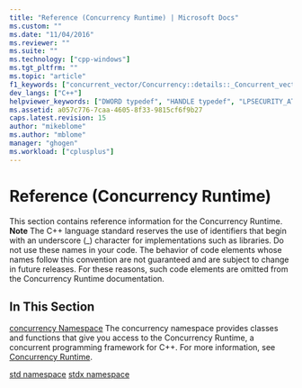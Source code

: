 ```yaml
---
title: "Reference (Concurrency Runtime) | Microsoft Docs"
ms.custom: ""
ms.date: "11/04/2016"
ms.reviewer: ""
ms.suite: ""
ms.technology: ["cpp-windows"]
ms.tgt_pltfrm: ""
ms.topic: "article"
f1_keywords: ["concurrent_vector/Concurrency::details::_Concurrent_vector_base_v4::_My_segment", "agents/Concurrency::details::_Dynamic_array::_Swap", "concurrent_queue/Concurrency::details::_Concurrent_queue_base_v4::_Allocate_page", "agents/Concurrency::_Non_greedy_node::_Consume_received_message", "concurrent_vector/Concurrency::details::_Concurrent_vector_base_v4::_Internal_grow", "agents/Concurrency::target_block::_M_pFilter", "agents/Concurrency::_receive_impl", "agents/Concurrency::details::_Async_send_queue::_Count", "agents/Concurrency::target_block::_M_fDeclineMessages", "concrt/Concurrency::details::_TaskCollectionBase::_S_nonNull", "concurrent_vector/Concurrency::details::_Concurrent_vector_base_v4::_Internal_capacity", "concrt/Concurrency::details::_Chore::m_pFunction", "agents/Concurrency::_Non_greedy_node::_Reset", "agents/Concurrency::_try_receive_impl", "concrt/Concurrency::details::_Subatomic::operator--", "agents/Concurrency::_Non_greedy_node::propagate_message", "agents/Concurrency::_Greedy_node::propagate_to_any_targets", "concrt/Concurrency::details::_ReaderWriterLock::_ReaderWriterLock", "concurrent_vector/Concurrency::details::_Vector_iterator::operator[]", "ppl/Concurrency::_Parallel_for_each_forward_impl", "agents/Concurrency::_Join_node::reserve_message", "concrt/Concurrency::details::_Subatomic_impl::_Decrement", "concurrent_vector/Concurrency::details::_Vector_iterator::operator++", "concrt/Concurrency::details::_TaskCollectionBase::_CancelState", "concrt/Concurrency::details::_Subatomic_impl", "concurrent_vector/Concurrency::details::_Concurrent_vector_base_v4::_Internal_throw_exception", "agents/Concurrency::_Non_greedy_node::accept_message", "concrt/Concurrency::details::_SpinWait::_DoYield", "concrt/Concurrency::details::_NonReentrantBlockingLock::_TryAcquire", "concurrent_vector/Concurrency::details::_Vector_iterator::operator--", "agents/Concurrency::network_link_registry::_Next_index", "ppl/Concurrency::_Worker_proxy::_Receive_range", "concurrent_vector/Concurrency::details::_Concurrent_vector_base_v4::_Internal_compact", "ppl/_UnrealizedChore", "agents/Concurrency::_Non_greedy_node::_Non_greedy_node", "concurrent_queue/Concurrency::details::_Concurrent_queue_base_v4::_Deallocate_page", "agents/Concurrency::_Source_link_iterator", "agents/Concurrency::details::_Queue::_M_ppTail", "agents/Concurrency::_Source_link_iterator::operator=", "agents/Concurrency::details::_Dynamic_array", "concrt/Concurrency::details::_NonReentrantBlockingLock", "agents/Concurrency::details::_Dynamic_array::_Push_back", "concrt/Concurrency::details::_ReaderWriterLock::_AcquireWrite", "concurrent_vector/Concurrency::details::_Allocator_base::_Allocator_base", "concrt/Concurrency::details::_ReentrantBlockingLock::_Release", "concurrent_vector/Concurrency::details::_Concurrent_vector_base_v4::_Internal_clear", "concurrent_vector/Concurrency::details::_Allocator_base::_My_allocator", "concrt/Concurrency::details::_TaskCollectionBase::_S_structured", "agents/Concurrency::ISource::_Invoke_link_source", "concrt/Concurrency::details::_NonReentrantPPLLock::_Acquire", "agents/Concurrency::details::_Queue::_M_count", "concrt/Concurrency::details::_ReaderWriterLock::_Scoped_lock_read", "agents/Concurrency::_Network_link_iterator", "ppl/Concurrency::_Range::_Get_last_iteration", "concurrent_queue/Concurrency::details::_Concurrent_queue_base_v4::_Internal_throw_exception", "concurrent_queue/Concurrency::details::_Concurrent_queue_iterator", "agents/Concurrency::_Reserving_node", "concrt/Concurrency::details::_TaskCollectionBase::_S_localCancel", "concrt/Concurrency::details::_Timer::_Timer", "concrt/Concurrency::details::_TaskCollectionBase::_M_pException", "agents/Concurrency::source_block::_M_pReservedFor", "agents/Concurrency::_Join_node::propagate_message", "concurrent_vector/Concurrency::details::_Concurrent_vector_base_v4::_Segment_size", "concrt/Concurrency::details::_Timer::_Start", "concrt/Concurrency::details::_AllocBase::operator delete[]", "ppl/Concurrency::_Parallel_chunk_helper_invoke", "agents/Concurrency::multi_link_registry::_Next_index", "concrt/Concurrency::details::_UnrealizedChore::_UnrealizedChore", "concurrent_vector/Concurrency::details::_Vector_iterator::operator+=", "ppl/Concurrency::_Parallel_chunk_impl", "concrt/Concurrency::details::_NonReentrantPPLLock::_Scoped_lock", "concrt/Concurrency::details::_ReaderWriterLock::_TryAcquireWrite", "LPSECURITY_ATTRIBUTES", "agents/Concurrency::single_link_registry::_Next_index", "concrt/Concurrency::details::_NonReentrantPPLLock::_Release", "concrt/Concurrency::details::_SpinWait", "agents/Concurrency::details::_Async_send_queue", "agents/Concurrency::_Join_node::consume_message", "concrt/Concurrency::details::_NonReentrantBlockingLock::~_NonReentrantBlockingLock", "agents/Concurrency::_Reserving_node::accept_message", "concrt/Concurrency::details::_ReentrantBlockingLock::_ReentrantBlockingLock", "concrt/Concurrency::details::_SpinLock::~_SpinLock", "concurrent_vector/Concurrency::details::_Concurrent_vector_base_v4::_Segment_index_of", "concrt/HRESULT", "concurrent_vector/Concurrency::details::_Concurrent_vector_base_v4::_Pointers_per_long_table", "concurrent_queue/Concurrency::details::_Micro_queue::_Tail_page", "agents/Concurrency::_Greedy_node::~_Greedy_node", "agents/Concurrency::_Reserving_node::propagate_message", "concrt/Concurrency::details::_ReaderWriterLock::_AcquireRead", "concrt/Concurrency::details::_Chore::_Chore", "concrt/Concurrency::details::_SpinWait::_NumberOfSpins", "concrt/Concurrency::details::_TaskCollectionBase::_S_reserved", "concrt/Concurrency::details::_TaskCollection::_IsCanceling", "agents/Concurrency::_Reserving_node::_Reset", "ppl/Concurrency::_Parallel_for_each_chunk", "agents/Concurrency::_Non_greedy_node::_Order_node_base", "agents/Concurrency::_Reserving_node::~_Reserving_node", "concrt/Concurrency::details::_Chore::_DestructionHelper", "agents/Concurrency::_Order_node_base::_Create_send_message", "concrt/Concurrency::details::_TaskCollection::_Schedule", "concurrent_queue/Concurrency::details::_Concurrent_queue_iterator_base_v4::~_Concurrent_queue_iterator_base_v4", "concurrent_vector/Concurrency::details::_Concurrent_vector_base_v4::_Internal_grow_by", "concrt/Concurrency::critical_section::_Acquire_lock", "concrt/Concurrency::details::_SpinWait::_ShouldSpinAgain", "concrt/Concurrency::details::_TaskCollectionBase::_InliningDepth", "concurrent_queue/Concurrency::details::_Concurrent_queue_iterator_base_v4::_Concurrent_queue_iterator_base_v4", "concrt/Concurrency::details::_TaskCollectionBase::_S_cancelStarted", "concrt/Concurrency::details::_SpinCount::_Value", "concrt/Concurrency::details::_TaskCollectionBase::_TaskCollectionBaseState", "concrt/Concurrency::details::_ReaderWriterLock::_Scoped_lock", "concurrent_queue/Concurrency::details::_Micro_queue", "concurrent_queue/Concurrency::details::_Concurrent_queue_iterator::operator->", "concrt/Concurrency::details::_TaskCollectionBase", "concrt/Concurrency::details::_SpinWait::_M_currentYield", "agents/Concurrency::_Order_node_base::~_Order_node_base", "concrt/Concurrency::details::_UnrealizedChore::_InvokeBridge", "concurrent_queue/Concurrency::details::_Concurrent_queue_iterator_base_v4::_Assign", "concurrent_queue/Concurrency::details::_Concurrent_queue_iterator::_Concurrent_queue_iterator", "concurrent_queue/Concurrency::details::_Concurrent_queue_rep", "agents/Concurrency::details::_Async_send_queue::_Async_send_queue", "agents/Concurrency::_Reserving_node::_Order_node_base", "agents/Concurrency::_Order_node_base::resume_propagation", "concurrent_vector/Concurrency::details::_Concurrent_vector_base_v4::_My_vector_allocator_ptr", "concrt/Concurrency::details::_InternalDeleteHelper", "concrt/Concurrency::details::_MallocaHolder::~_MallocaHolder", "concrt/Concurrency::details::_TaskCollectionBase::_RaisedException", "agents/Concurrency::_Greedy_node::_Order_node_base", "concrt/Concurrency::details::_TaskCollection::_IsMarkedForAbnormalExit", "concrt/Concurrency::details::_ReaderWriterLock", "agents/Concurrency::_Greedy_node::accept_message", "ppl/Concurrency::_Task_handle_base_with_dtor::_Task_handle_base_with_dtor", "concrt/Concurrency::details::_StructuredTaskCollection::_StructuredTaskCollection", "concurrent_vector/Concurrency::details::_Vector_iterator::operator->", "concrt/Concurrency::details::_Subatomic::_CompareAndSwap", "concurrent_vector/Concurrency::details::_Concurrent_vector_base_v4::_Internal_segments_table", "agents/Concurrency::_Order_node_base", "ppl/Concurrency::_Parallel_for_impl", "concrt/Concurrency::details::_UnrealizedChore::_OwningCollection", "concrt/Concurrency::details::_AllocBase", "agents/Concurrency::source_block::_M_connectedTargets", "concrt/Concurrency::details::_UnrealizedChore::_InternalAlloc", "agents/Concurrency::target_block::_M_messageProcessor", "agents/Concurrency::propagator_block::_M_pFilter", "agents/Concurrency::_Greedy_node::_Reset", "concrt/Concurrency::details::_SpinWait::_M_state", "agents/Concurrency::details::_Runtime_object::_AllocBase", "agents/Concurrency::source_block::_M_messageProcessor", "agents/Concurrency::details::_Queue::~_Queue", "concrt/Concurrency::details::_UnrealizedChore", "agents/Concurrency::details::_Queue::_Count", "agents/Concurrency::_Join_node::release_message", "concrt/Concurrency::details::_Subatomic::operator++", "concurrent_queue/Concurrency::details::_Concurrent_queue_iterator::operator*", "concrt/Concurrency::details::_TaskCollectionBase::_S_cancelException", "concurrent_queue/Concurrency::details::_Micro_queue::_Pop", "concrt/Concurrency::details::_Subatomic_impl::_LoadWithAquire", "concrt/Concurrency::details::_UnrealizedChore::_SetDetached", "concrt/Concurrency::details::_UnrealizedChore::_SetRuntimeOwnsLifetime", "concurrent_vector/Concurrency::details::_Concurrent_vector_base_v4::_My_first_block", "agents/Concurrency::_Greedy_node", "concrt/Concurrency::details::_TaskCollectionBase::_PerformedInlineCancel", "concrt/Concurrency::details::_ReentrantBlockingLock::_Scoped_lock", "agents/Concurrency::_Order_node_base::_Order_node_base", "concrt/Concurrency::details::_SpinWait::_Reset", "agents/Concurrency::details::_Queue::_Is_head", "concrt/Concurrency::reader_writer_lock::_Acquire_lock", "agents/Concurrency::details::_Dynamic_array::_Clear", "concrt/Concurrency::details::_StructuredTaskCollection::_IsCanceling", "concrt/Concurrency::details::_TaskCollectionBase::_TaskCollectionBase", "concrt/Concurrency::details::_TaskCollectionBase::_SafeGetParent", "concrt/Concurrency::details::_TaskCollectionBase::_S_cancelShotdownOwner", "concrt/Concurrency::details::_TaskCollectionBase::_M_pOwningContext", "ppl/Concurrency::_Range::_Range", "concrt/Concurrency::details::_ReentrantPPLLock::_ReentrantPPLLock", "agents/Concurrency::details::_Runtime_object::_M_id", "concurrent_vector/Concurrency::details::_Vector_iterator::operator-", "concurrent_queue/Concurrency::details::_Concurrent_queue_iterator_base_v4::_My_item", "concrt/Concurrency::details::_Timer", "concrt/Concurrency::details::_TaskCollection::_TaskCollectionBase", "concurrent_queue/Concurrency::details::_Concurrent_queue_base_v4", "agents/_Runtime_object", "concrt/Concurrency::details::_NonReentrantBlockingLock::_Release", "ppl/Concurrency::_Worker_proxy::~_Worker_proxy", "concurrent_vector/Concurrency::details::_Concurrent_vector_base_v4::_Concurrent_vector_base_v4", "ppl/Concurrency::_Worker_proxy::_Send_range", "agents/Concurrency::details::_Dynamic_array::operator=", "ppl/Concurrency::_Task_handle_base_with_dtor", "concrt/Concurrency::details::_TaskCollectionBase::_IsMarkedForCancellation", "agents/Concurrency::_Non_greedy_node", "agents/Concurrency::agent::_M_status", "concurrent_vector/Concurrency::details::_Vector_iterator::_Vector_iterator", "concurrent_vector/Concurrency::details::_Vector_iterator::operator+", "concurrent_vector/Concurrency::details::_Concurrent_vector_base_v4::_Internal_grow_segment", "agents/Concurrency::_Unwrap", "concrt/Concurrency::details::_ReaderWriterLock::_ReleaseWrite", "ppl/Concurrency::_Range::_Number_of_iterations", "concrt/Concurrency::details::_MallocaHolder", "concrt/Concurrency::details::_StructuredTaskCollection::_CancelStolenContexts", "agents/Concurrency::details::_Dynamic_array::~_Dynamic_array", "concurrent_vector/Concurrency::details::_Vector_iterator", "concurrent_queue/Concurrency::details::_Concurrent_queue_iterator_base_v4::_Advance", "agents/Concurrency::_Join_node::propagate_to_any_targets", "ppl/_Type", "concrt/Concurrency::details::_UnrealizedChore::_Chore", "concrt/Concurrency::details::_Subatomic_impl::_FetchAndAdd", "agents/Concurrency::_Source_link_iterator::operator*", "concurrent_queue/Concurrency::details::_Concurrent_queue_iterator_base_v4", "ppl/Concurrency::_Range::_M_current_iteration", "ppl/Concurrency::_Parallel_chunk_helper::operator()", "concurrent_vector/Concurrency::details::_Concurrent_vector_base_v4::_Internal_resize", "ppl/Concurrency::_Worker_proxy::_Is_helper_registered", "concrt/Concurrency::details::_ReentrantPPLLock::_Acquire", "concurrent_vector/Concurrency::details::_Concurrent_vector_base_v4::_Segment_t", "concrt/Concurrency::details::_ReentrantPPLLock::_Scoped_lock", "ppl/Concurrency::_Task_handle_base_with_dtor::_Task_handle_base", "DWORD", "concurrent_queue/Concurrency::details::_Concurrent_queue_base_v4::_Internal_empty", "concrt/Concurrency::details::_TaskCollection::_Wait", "agents/Concurrency::_Order_node_base::consume_message", "concrt/Concurrency::details::_SpinLock", "ppl/Concurrency::_Parallel_chunk_helper::_Parallel_chunk_helper", "concrt/Concurrency::details::_Subatomic", "concrt/Concurrency::SchedulerPolicy::_ValidateConcRTPolicy", "agents/Concurrency::_Non_greedy_node::propagate_to_any_targets", "ppl/Concurrency::_Range::_Set_last_iteration", "concrt/Concurrency::details::_TaskCollectionBase::_RethrowException", "agents/Concurrency::_Join_node", "concrt/Concurrency::details::_Subatomic_impl::_StoreWithRelease", "concrt/Concurrency::details::_Timer::~_Timer", "concrt/Concurrency::details::_TaskCollection::_M_event", "ppl/Concurrency::_Worker_proxy::_Disable_intrusive_steal", "ppl/Concurrency::_Worker_proxy::_Enable_intrusive_steal", "agents/Concurrency::network_link_registry::_Get_element", "agents/Concurrency::details::_Async_send_queue::_Remove", "concrt/Concurrency::details::_Subatomic::operator _Ty", "agents/Concurrency::details::_Runtime_object", "concrt/Concurrency::details::_SpinWait::_M_currentSpin", "ppl/Concurrency::_Range::_M_last_iteration", "concrt/Concurrency::details::_ReentrantLock::_TryAcquire", "agents/Concurrency::_Order_node_base::_M_pSendMessage", "concrt/Concurrency::details::_TaskCollection::_Cancel", "ppl/Concurrency::_Parallel_for_each_helper::_Parallel_for_each_helper", "ppl/Concurrency::_Worker_proxy", "concurrent_queue/Concurrency::details::_Concurrent_queue_rep::_Tail_counter", "concrt/Concurrency::details::_TaskCollectionBase::_Exception", "concrt/Concurrency::details::_TaskCollectionBase::_M_inliningDepth", "agents/Concurrency::details::_Dynamic_array::operator[]", "agents/Concurrency::source_block::_M_reservedId", "concrt/Concurrency::details::_NonReentrantPPLLock", "ppl/Concurrency::_Parallel_chunk_helper_invoke::_Invoke", "agents/Concurrency::_Join_node::~_Join_node", "concrt/Concurrency::details::_Chore", "concrt/Concurrency::details::_TaskCollection", "concrt/Concurrency::details::_ReaderWriterLock::_HasWriteLock", "concrt/Concurrency::details::_SpinWait::_SetSpinCount", "ppl/Concurrency::_Range::_Set_current_iteration", "concrt/Concurrency::details::_AllocBase::operator new[]", "concrt/Concurrency::details::_ReentrantLock::_ReentrantLock", "agents/Concurrency::_Source_link_iterator::operator++", "concrt/Concurrency::details::_AllocBase::operator delete", "ppl/Concurrency::_Task_handle_base_with_dtor::~_Task_handle_base_with_dtor", "concurrent_vector/Concurrency::concurrent_vector::_Internal_vector_base", "concrt/Concurrency::details::_TaskCollectionBase::_M_completedStolenChores", "agents/Concurrency::target_block::_M_connectedSources", "concrt/Concurrency::details::_ReaderWriterLock::_FlushWriteOwners", "concurrent_queue/Concurrency::details::_Micro_queue::_Head_page", "concrt/Concurrency::details::_TaskCollectionBase::_M_inlineFlags", "concurrent_queue/Concurrency::details::_Concurrent_queue_base_v4::_Page", "agents/Concurrency::_Non_greedy_node::_Reserve_received_message", "concrt/Concurrency::details::_SpinWait::_SpinState", "agents/Concurrency::_Order_node_base::_M_pReceiveMessage", "concrt/Concurrency::details::_TaskCollectionBase::_S_cancelBitsMask", "concurrent_vector/Concurrency::details::_Concurrent_vector_base_v4::_My_storage", "concurrent_queue/Concurrency::details::_Concurrent_queue_iterator::_Concurrent_queue_iterator_base_v4", "HRESULT", "ppl/Concurrency::_Range::_Send_range", "concrt/Concurrency::details::_TaskCollectionBase::_FinishCancelState", "concurrent_vector/Concurrency::details::_Concurrent_vector_base_v4::_Pointers_per_short_table", "concrt/LPSECURITY_ATTRIBUTES", "agents/Concurrency::_Order_node_base::propagator_block", "agents/Concurrency::ISource::_Invoke_unlink_source", "concrt/Concurrency::Context::_SpinYield", "concurrent_queue/Concurrency::details::_Micro_queue::_Head_counter", "concurrent_queue/Concurrency::details::_Concurrent_queue_base_v4::_Concurrent_queue_base_v4", "concrt/Concurrency::details::_SpinWait::_SpinWait", "concurrent_queue/_Concurrent_queue_base_v4", "agents/Concurrency::details::_Async_send_queue::_Dequeue", "agents/Concurrency::details::_Queue::_Peek", "concrt/Concurrency::details::_Subatomic_impl::_CompareAndSwap", "concrt/Concurrency::details::_TaskCollectionBase::_S_notInlined", "concurrent_vector/Concurrency::details::_Concurrent_vector_base_v4::_Default_initial_segments", "agents/Concurrency::_Non_greedy_node::_Release_received_message", "concurrent_queue/Concurrency::details::_Concurrent_queue_base_v4::_Internal_pop_if_present", "agents/Concurrency::propagator_block::_M_fDeclineMessages", "concurrent_vector/Concurrency::details::_Concurrent_vector_base_v4", "agents/Concurrency::_Reserving_node::propagate_to_any_targets", "agents/Concurrency::details::_Queue::_Enqueue", "concrt/Concurrency::details::_NonReentrantBlockingLock::_Acquire", "concurrent_vector/Concurrency::details::_Concurrent_vector_base_v4::_Internal_copy", "concurrent_queue/Concurrency::details::_Concurrent_queue_base_v4::_Item_size", "concrt/Concurrency::details::_Subatomic::operator=", "concurrent_queue/Concurrency::details::_Concurrent_queue_rep::_N_queue", "agents/Concurrency::_Network_link_iterator::operator++", "concrt/Concurrency::details::_ReentrantPPLLock::_Release", "concurrent_vector/Concurrency::details::_Concurrent_vector_base_v4::_Internal_push_back", "ppl/Concurrency::_Task_handle_base", "ppl/Concurrency::_Range::_Get_current_iteration", "agents/Concurrency::details::_Dynamic_array::_Size", "agents/Concurrency::_Network_link_iterator::operator*", "agents/Concurrency::_Network_link_iterator::operator=", "concrt/Concurrency::details::_SpinWait::_M_yieldFunction", "concurrent_queue/Concurrency::details::_Concurrent_queue_base_v4::_Internal_finish_clear", "concrt/Concurrency::details::_UnrealizedChore::_Invoke", "concurrent_queue/Concurrency::details::_Concurrent_queue_rep::_Array", "concurrent_vector/Concurrency::details::_Concurrent_vector_base_v4::_Internal_swap", "concrt/Concurrency::details::_TaskCollectionBase::_S_cancelNone", "agents/Concurrency::multi_link_registry::_Get_element", "concrt/Concurrency::details::_SpinWait::_SpinOnce", "concurrent_vector/Concurrency::details::_Concurrent_vector_base_v4::~_Concurrent_vector_base_v4", "agents/Concurrency::details::_Async_send_queue::_Peek", "concrt/Concurrency::details::_TaskCollection::~_TaskCollection", "concrt/Concurrency::details::_ReentrantLock::_Acquire", "concurrent_vector/Concurrency::details::_Allocator_base", "ppl/Concurrency::_Parallel_chunk_helper", "concrt/Concurrency::details::_MallocaHolder::_MallocaHolder", "concrt/Concurrency::details::_StructuredTaskCollection", "concrt/Concurrency::details::_TaskCollectionStatus", "agents/Concurrency::_Reserving_node::_Reserving_node", "concurrent_vector/_Allocator_base", "concrt/Concurrency::details::_AllocBase::operator new", "concurrent_queue/Concurrency::details::_Concurrent_queue_base_v4::_Internal_size", "concurrent_queue/Concurrency::details::_Concurrent_queue_base_v4::~_Concurrent_queue_base_v4", "concurrent_vector/Concurrency::details::_Concurrent_vector_base_v4::_Internal_grow_to_at_least_with_result", "concrt/Concurrency::details::_TaskCollectionBase::_M_unpoppedChores", "concurrent_queue/Concurrency::details::_Concurrent_queue_base_v4::_Items_per_page", "agents/Concurrency::_Network_link_iterator::_Network_link_iterator", "concrt/Concurrency::details::_SpinCount", "ppl/Concurrency::_Get_num_chunks", "concrt/Concurrency::details::_NonReentrantPPLLock::_NonReentrantPPLLock", "ppl/Concurrency::_Task_handle_base::_Task_handle_base", "concrt/Concurrency::details::_Subatomic_impl::_Increment", "agents/Concurrency::_Join_node::link_target_notification", "concrt/Concurrency::details::_SpinCount::_Initialize", "concrt/HANDLE", "agents/Concurrency::_Join_node::accept_message", "concrt/Concurrency::details::_ReentrantLock::_Release", "concurrent_queue/Concurrency::details::_Micro_queue::_Page_mutex_flag", "agents/Concurrency::details::_Queue::_Remove", "concrt/Concurrency::details::_TaskCollection::_TaskCollection", "concurrent_vector/Concurrency::details::_Concurrent_vector_base_v4::_Internal_truncate", "concurrent_queue/Concurrency::details::_Concurrent_queue_rep::_Choose", "concrt/Concurrency::details::_StructuredTaskCollection::~_StructuredTaskCollection", "concurrent_queue/Concurrency::details::_Concurrent_queue_rep::_Head_counter", "ppl/Concurrency::_Task_handle_base::operator()", "ppl/Concurrency::_Parallel_for_each_helper", "concrt/Concurrency::details::_StructuredTaskCollection::_Schedule", "concrt/Concurrency::details::_TaskCollectionBase::_S_cancelDeferredShootdownOwner", "agents/Concurrency::_Source_link_iterator::operator[]", "concurrent_vector/Concurrency::details::_Concurrent_vector_base_v4::_My_early_size", "ppl/Concurrency::_Parallel_for_each_impl", "concrt/Concurrency::details::_ReentrantBlockingLock::_TryAcquire", "concrt/Concurrency::details::_TaskCollectionBase::_WillInterruptForPendingCancel", "concrt/Concurrency::details::_ReentrantPPLLock", "agents/Concurrency::message_processor::_Process_incoming_message_wrapper", "concurrent_queue/Concurrency::details::_Concurrent_queue_iterator::operator++", "agents/Concurrency::_Order_node_base::_M_index", "concurrent_vector/Concurrency::details::_Concurrent_vector_base_v4::_Internal_reserve", "agents/Concurrency::_Order_node_base::reserve_message", "concrt/Concurrency::details::_ReaderWriterLock::_ReleaseRead", "ppl/Concurrency::_Parallel_for_each_helper::_Size", "concrt/Concurrency::details::_UnrealizedChore::_AllocBase", "concrt/Concurrency::critical_section::_Flush_current_owner", "ppl/Concurrency::_Parallel_invoke_impl", "concrt/Concurrency::details::_TaskCollection::_RunAndWait", "agents/Concurrency::_Non_greedy_node::~_Non_greedy_node", "agents/Concurrency::details::_Queue::_Queue", "concrt/Concurrency::details::_TaskCollectionBase::_IsStructured", "agents/Concurrency::details::_Runtime_object::_GetId", "concurrent_vector/Concurrency::details::_Vector_iterator::operator*", "ppl/Concurrency::_Worker_proxy::_Worker_proxy", "ppl/Concurrency::_Worker_proxy::_Set_done", "concrt/Concurrency::details::_StructuredTaskCollection::_RunAndWait", "concurrent_vector/Concurrency::details::_Vector_iterator::operator-=", "concurrent_queue/Concurrency::details::_Concurrent_queue_rep::_Index", "agents/Concurrency::_Greedy_node::_Greedy_node", "concrt/Concurrency::details::_NonReentrantBlockingLock::_Scoped_lock", "concurrent_queue/Concurrency::details::_Concurrent_queue_base_v4::_Internal_push", "concrt/Concurrency::details::_SpinCount::_S_spinCount", "ppl/Concurrency::_Range", "agents/_Timer", "agents/Concurrency::_Source_link_iterator::operator->", "concurrent_queue/Concurrency::details::_Micro_queue::_Push", "concrt/Concurrency::details::_StructuredTaskCollection::_Wait", "concrt/Concurrency::details::_ReentrantBlockingLock::~_ReentrantBlockingLock", "agents/Concurrency::single_link_registry::_Get_element", "agents/Concurrency::_Order_node_base::value", "concurrent_vector/Concurrency::details::_Concurrent_vector_base_v4::_Segment_base", "concrt/Concurrency::details::_ReentrantLock", "agents/Concurrency::_Join_node::propagator_block", "agents/Concurrency::_Order_node_base::release_message", "agents/Concurrency::_Source_link_iterator::~_Source_link_iterator", "concrt/DWORD", "agents/Concurrency::details::_Queue", "concrt/Concurrency::details::_TaskCollectionBase::_MarkCancellation", "agents/Concurrency::details::_Queue::_Dequeue", "concrt/Concurrency::details::_Subatomic::_FetchAndAdd", "concrt/Concurrency::details::_TaskCollectionBase::_Interrupt", "concrt/Concurrency::details::_TaskCollectionBase::_OwningContext", "HANDLE", "agents/Concurrency::_Order_node_base::link_target_notification", "agents/Concurrency::details::_Runtime_object::_Runtime_object", "ppl/Concurrency::_Parallel_for_each_helper::operator()", "agents/Concurrency::_Join_node::resume_propagation", "concrt/Concurrency::details::_StructuredTaskCollection::_Cancel", "concurrent_queue/Concurrency::details::_Micro_queue::_Tail_counter", "concrt/Concurrency::details::_ReentrantBlockingLock::_Acquire", "agents/Concurrency::details::_Queue::_AllocBase", "concurrent_vector/Concurrency::details::_Concurrent_vector_base_v4::_Internal_assign", "agents/Concurrency::_Order_node_base::has_value", "concurrent_queue/Concurrency::details::_Concurrent_queue_iterator::operator=", "concurrent_vector/_Concurrent_vector_base_v4", "ppl/Concurrency::_Task_handle_base_selector", "concrt/Concurrency::details::_UnrealizedChore::_CheckTaskCollection", "concrt/Concurrency::details::_ReentrantBlockingLock", "agents/Concurrency::details::_Queue::_M_pHead", "agents/Concurrency::_Greedy_node::propagate_message", "concrt/Concurrency::details::_Subatomic::operator+=", "agents/Concurrency::_Join_node::_Join_node", "agents/Concurrency::details::_Dynamic_array::_Dynamic_array", "agents/Concurrency::_Order_node_base::_Initialize_order_node", "concurrent_vector/Concurrency::details::_Concurrent_vector_base_v4::_Segment_base_index_of", "ppl/Concurrency::_Range::_Steal_range", "agents/Concurrency::_Order_node_base::_Reset", "concrt/Concurrency::details::_NonReentrantBlockingLock::_NonReentrantBlockingLock", "concrt/Concurrency::details::_ReentrantLock::_Scoped_lock", "concrt/Concurrency::details::_TaskCollectionBase::_IsAbnormalExit", "agents/Concurrency::propagator_block::_M_connectedSources", "concrt/Concurrency::details::_TaskCollectionBase::_RaisedCancel", "agents/Concurrency::_Source_link_iterator::_Source_link_iterator", "agents/Concurrency::details::_Async_send_queue::_Enqueue", "concrt/Concurrency::details::_SpinLock::_SpinLock", "concrt/Concurrency::details::_StructuredTaskCollection::_TaskCollectionBase", "concrt/Concurrency::details::_Timer::_Stop", "concrt/Concurrency::details::_TaskCollectionBase::_M_pParent", "agents/Concurrency::_Network_link_iterator::operator->"]
dev_langs: ["C++"]
helpviewer_keywords: ["DWORD typedef", "HANDLE typedef", "LPSECURITY_ATTRIBUTES typedef", "HRESULT typedef"]
ms.assetid: a057c776-7caa-4605-8f33-9815cf6f9b27
caps.latest.revision: 15
author: "mikeblome"
ms.author: "mblome"
manager: "ghogen"
ms.workload: ["cplusplus"]
---
```

# Reference (Concurrency Runtime)
This section contains reference information for the Concurrency Runtime.
**Note**
The C++ language standard reserves the use of identifiers that begin with an underscore (_) character for implementations such as libraries. Do not use these names in your code. The behavior of code elements whose names follow this convention are not guaranteed and are subject to change in future releases. For these reasons, such code elements are omitted from the Concurrency Runtime documentation.

## In This Section
[concurrency Namespace](concurrency-namespace.md)
The concurrency namespace provides classes and functions that give you access to the Concurrency Runtime, a concurrent programming framework for C++. For more information, see [Concurrency Runtime](../concurrency-runtime.md).

[std namespace](std-namespace.md)
[stdx namespace](stdx-namespace.md)


